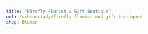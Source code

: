 ```yaml
---
title: "Firefly Florist & Gift Boutique"
url: /schenectady/firefly-florist-und-gift-boutique/
shop: Blumen
---
```

